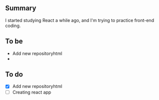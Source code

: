 ## Summary
I started studying React a while ago, and I'm trying to practice front-end coding.

## To be
+ Add new repositoryhtml
+ 

## To do

- [x] Add new repositoryhtml
- [ ] Creating react app
